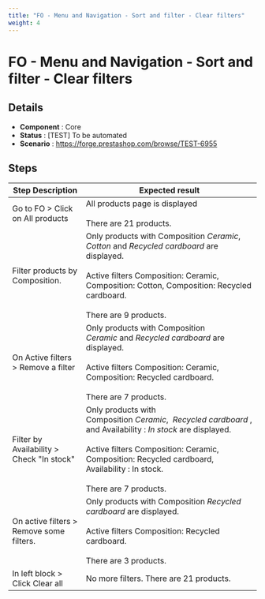 ```yaml
---
title: "FO - Menu and Navigation - Sort and filter - Clear filters"
weight: 4
---
```


# FO - Menu and Navigation - Sort and filter - Clear filters
## Details
* **Component** : Core
* **Status** : [TEST] To be automated
* **Scenario** : https://forge.prestashop.com/browse/TEST-6955

## Steps
| Step Description | Expected result |
| ----- | ----- |
| Go to FO > Click on All products | All products page is displayed<br><br>There are 21 products. |
| Filter products by Composition. | Only products with Composition *Ceramic*,  *Cotton* and *Recycled cardboard* are displayed.<br><br>Active filters Composition: Ceramic, Composition: Cotton, Composition: Recycled cardboard.<br><br>There are 9 products. |
| On Active filters > Remove a filter | Only products with Composition *Ceramic* and *Recycled cardboard* are displayed.<br><br>Active filters Composition: Ceramic, Composition: Recycled cardboard.<br><br>There are 7 products. |
| Filter by Availability > Check "In stock" | Only products with Composition *Ceramic*,  *Recycled cardboard* , and Availability : *In stock* are displayed.<br><br>Active filters Composition: Ceramic, Composition: Recycled cardboard, Availability : In stock.<br><br>There are 7 products. |
| On active filters > Remove some filters. | Only products with Composition *Recycled cardboard* are displayed.<br><br>Active filters Composition: Recycled cardboard.<br><br>There are 3 products. |
| In left block > Click Clear all | No more filters. There are 21 products. |
